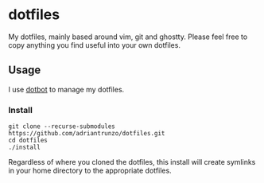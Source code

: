 # dotfiles

My dotfiles, mainly based around vim, git and ghostty. Please feel free to copy
anything you find useful into your own dotfiles.

## Usage

I use [dotbot](https://github.com/anishathalye/dotbot) to manage my dotfiles.

### Install

    git clone --recurse-submodules https://github.com/adriantrunzo/dotfiles.git
    cd dotfiles
    ./install 

Regardless of where you cloned the dotfiles, this install will create symlinks
in your home directory to the appropriate dotfiles.

